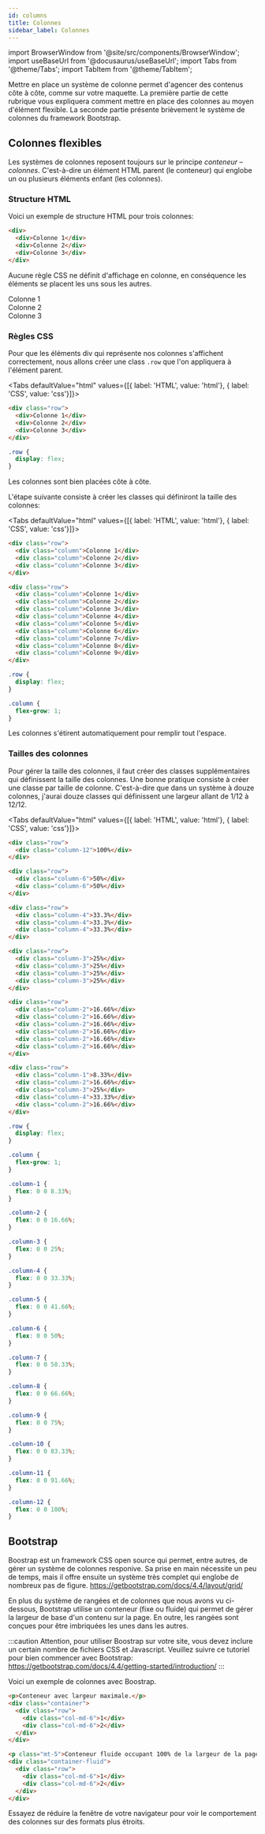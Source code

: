 ```yaml
---
id: columns
title: Colonnes
sidebar_label: Colonnes
---
```


import BrowserWindow from '@site/src/components/BrowserWindow';
import useBaseUrl from '@docusaurus/useBaseUrl';
import Tabs from '@theme/Tabs';
import TabItem from '@theme/TabItem';

Mettre en place un système de colonne permet d'agencer des contenus côte à côte, comme sur votre maquette. La première partie de cette rubrique vous expliquera comment mettre en place des colonnes au moyen d'élément flexible. La seconde partie présente brièvement le système de colonnes du framework Bootstrap.

## Colonnes flexibles

Les systèmes de colonnes reposent toujours sur le principe *conteneur – colonnes*. C'est-à-dire un élément HTML parent (le conteneur) qui englobe un ou plusieurs éléments enfant (les colonnes).

### Structure HTML
Voici un exemple de structure HTML pour trois colonnes:

```html
<div>
  <div>Colonne 1</div>
  <div>Colonne 2</div>
  <div>Colonne 3</div>
</div>
```

Aucune règle CSS ne définit d'affichage en colonne, en conséquence les éléments se placent les uns sous les autres.

<BrowserWindow minHeight="150px" url="index.html">
  <div>
    <div>Colonne 1</div>
    <div>Colonne 2</div>
    <div>Colonne 3</div>
  </div>
</BrowserWindow>

### Règles CSS

Pour que les éléments div qui représente nos colonnes s'affichent correctement, nous allons créer une class ```.row``` que l'on appliquera à l'élément parent.

<Tabs defaultValue="html" values={[{ label: 'HTML', value: 'html'}, { label: 'CSS', value: 'css'}]}>
<TabItem value="html">

```html
<div class="row">
  <div>Colonne 1</div>
  <div>Colonne 2</div>
  <div>Colonne 3</div>
</div>
```
</TabItem>
<TabItem value="css">

```css
.row {
  display: flex;
}
```
</TabItem>
</Tabs>

Les colonnes sont bien placées côte à côte.

<BrowserWindow minHeight="0px" url="index.html" src="/examples/css/columns-1.html"></BrowserWindow>

L'étape suivante consiste à créer les classes qui définiront la taille des colonnes:

<Tabs defaultValue="html" values={[{ label: 'HTML', value: 'html'}, { label: 'CSS', value: 'css'}]}>
<TabItem value="html">

```html
<div class="row">
  <div class="column">Colonne 1</div>
  <div class="column">Colonne 2</div>
  <div class="column">Colonne 3</div>
</div>

<div class="row">
  <div class="column">Colonne 1</div>
  <div class="column">Colonne 2</div>
  <div class="column">Colonne 3</div>
  <div class="column">Colonne 4</div>
  <div class="column">Colonne 5</div>
  <div class="column">Colonne 6</div>
  <div class="column">Colonne 7</div>
  <div class="column">Colonne 8</div>
  <div class="column">Colonne 9</div>
</div>
```
</TabItem>
<TabItem value="css">

```css
.row {
  display: flex;
}

.column {
  flex-grow: 1;
}
```
</TabItem>
</Tabs>

Les colonnes s'étirent automatiquement pour remplir tout l'espace.

<BrowserWindow minHeight="0px" url="index.html" src="/examples/css/columns-2.html"></BrowserWindow>

### Tailles des colonnes

Pour gérer la taille des colonnes, il faut créer des classes supplémentaires qui définissent la taille des colonnes. Une bonne pratique consiste à créer une classe par taille de colonne. C'est-à-dire que dans un système à douze colonnes, j'aurai douze classes qui définissent une largeur allant de 1/12 à 12/12.

<Tabs defaultValue="html" values={[{ label: 'HTML', value: 'html'}, { label: 'CSS', value: 'css'}]}>
<TabItem value="html">

```html
<div class="row">
  <div class="column-12">100%</div>
</div>

<div class="row">
  <div class="column-6">50%</div>
  <div class="column-6">50%</div>
</div>

<div class="row">
  <div class="column-4">33.3%</div>
  <div class="column-4">33.3%</div>
  <div class="column-4">33.3%</div>
</div>

<div class="row">
  <div class="column-3">25%</div>
  <div class="column-3">25%</div>
  <div class="column-3">25%</div>
  <div class="column-3">25%</div>
</div>

<div class="row">
  <div class="column-2">16.66%</div>
  <div class="column-2">16.66%</div>
  <div class="column-2">16.66%</div>
  <div class="column-2">16.66%</div>
  <div class="column-2">16.66%</div>
  <div class="column-2">16.66%</div>
</div>

<div class="row">
  <div class="column-1">8.33%</div>
  <div class="column-2">16.66%</div>
  <div class="column-3">25%</div>
  <div class="column-4">33.33%</div>
  <div class="column-2">16.66%</div>
</div>
```
</TabItem>
<TabItem value="css">

```css
.row {
  display: flex;
}

.column {
  flex-grow: 1;
}

.column-1 {
  flex: 0 0 8.33%;
}

.column-2 {
  flex: 0 0 16.66%;
}

.column-3 {
  flex: 0 0 25%;
}

.column-4 {
  flex: 0 0 33.33%;
}

.column-5 {
  flex: 0 0 41.66%;
}

.column-6 {
  flex: 0 0 50%;
}

.column-7 {
  flex: 0 0 58.33%;
}

.column-8 {
  flex: 0 0 66.66%;
}

.column-9 {
  flex: 0 0 75%;
}

.column-10 {
  flex: 0 0 83.33%;
}

.column-11 {
  flex: 0 0 91.66%;
}

.column-12 {
  flex: 0 0 100%;
}
```
</TabItem>
</Tabs>

<BrowserWindow minHeight="275px" url="index.html" src="/examples/css/columns-3.html"></BrowserWindow>

## Bootstrap

Boostrap est un framework CSS open source qui permet, entre autres, de gérer un système de colonnes responive. Sa prise en main nécessite un peu de temps, mais il offre ensuite un système très complet qui englobe de nombreux pas de figure.
https://getbootstrap.com/docs/4.4/layout/grid/

En plus du système de rangées et de colonnes que nous avons vu ci-dessous, Bootstrap utilise un conteneur (fixe ou fluide) qui permet de gérer la largeur de base d'un contenu sur la page. En outre, les rangées sont conçues pour être imbriquées les unes dans les autres.


:::caution
Attention, pour utiliser Boostrap sur votre site, vous devez inclure un certain nombre de fichiers CSS et Javascript. Veuillez suivre ce tutoriel pour bien commencer avec Bootstrap: https://getbootstrap.com/docs/4.4/getting-started/introduction/
:::

Voici un exemple de colonnes avec Boostrap.

```html
<p>Conteneur avec largeur maximale.</p>
<div class="container">
  <div class="row">
    <div class="col-md-6">1</div>
    <div class="col-md-6">2</div>
  </div>
</div>

<p class="mt-5">Conteneur fluide occupant 100% de la largeur de la page.</p>
<div class="container-fluid">
  <div class="row">
    <div class="col-md-6">1</div>
    <div class="col-md-6">2</div>
  </div>
</div>
```

Essayez de réduire la fenêtre de votre navigateur pour voir le comportement des colonnes sur des formats plus étroits.

<BrowserWindow minHeight="275px" url="index.html" src="/examples/css/bootstrap.html"></BrowserWindow>
